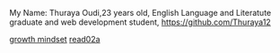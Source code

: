 My Name: Thuraya Oudi,23 years old, English Language and Literatute graduate and web development student, https://github.com/Thuraya12

[growth mindset](growthmindset.md)
[read02a](read02a.md)